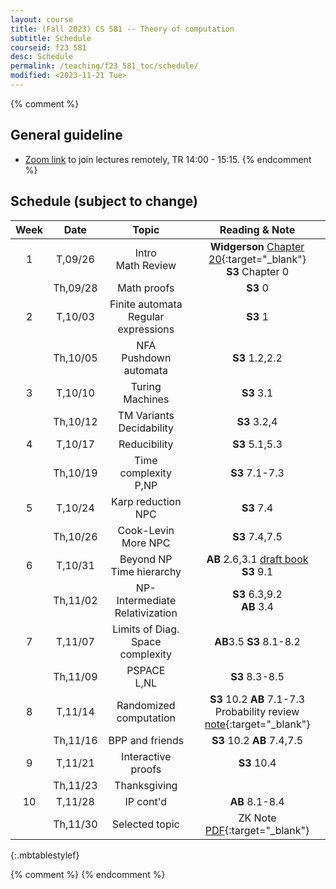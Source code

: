 ```yaml
---
layout: course
title: (Fall 2023) CS 581 -- Theory of computation 
subtitle: Schedule
courseid: f23 581
desc: Schedule
permalink: /teaching/f23_581_toc/schedule/
modified: <2023-11-21 Tue>
---
```


{% comment %}
## General guideline
* [Zoom link](https://pdx.zoom.us/j/83821477952?pwd=QngyOTdwOXh4anovN3dYUFNvWnJjZz09) to join lectures remotely, TR 14:00 - 15:15. 
{% endcomment %}

## Schedule (subject to change)

| Week | Date  | Topic | Reading & Note |
|:-----:| :---------: |:----------:|:-----:|
|1| T,09/26  | Intro <br> Math Review | **Widgerson** [Chapter 20](https://www.math.ias.edu/files/Book-online-Aug0619.pdf#page=1){:target="_blank"} <br> **S3** Chapter 0|
| | Th,09/28 | Math proofs | **S3** 0|
|2| T,10/03 | Finite automata <br> Regular expressions | **S3** 1 |
| | Th,10/05 | NFA <br> Pushdown automata | **S3** 1.2,2.2|
|3| T,10/10 | Turing Machines | **S3** 3.1 |
| | Th,10/12 | TM Variants <br> Decidability | **S3** 3.2,4 |
|4| T,10/17 | Reducibility | **S3** 5.1,5.3|
| | Th,10/19 |Time complexity <br> P,NP| **S3** 7.1-7.3 |
|5| T,10/24 | Karp reduction <br> NPC | **S3** 7.4 |
| | Th,10/26 | Cook-Levin <br> More NPC | **S3** 7.4,7.5 | 
|6| T,10/31 | Beyond NP <br> Time hierarchy | **AB** 2.6,3.1 [draft book](https://theory.cs.princeton.edu/complexity/) <br> **S3** 9.1 |
| | Th,11/02 | NP-Intermediate <br> Relativization | **S3** 6.3,9.2 <br> **AB** 3.4 |
|7| T,11/07 | Limits of Diag. <br> Space complexity | **AB**3.5 **S3** 8.1-8.2 |
| | Th,11/09 | PSPACE <br> L,NL | **S3** 8.3-8.5  |
|8| T,11/14 | Randomized computation | **S3** 10.2 **AB** 7.1-7.3 <br> Probability review [note](http://theory.stanford.edu/~trevisan/cs276/notesprob.pdf){:target="_blank"} |
| | Th,11/16 | BPP and friends | **S3** 10.2 **AB** 7.4,7.5|
|9| T,11/21  | Interactive proofs | **S3** 10.4 |
| | Th,11/23 |  Thanksgiving |  |
|10| T,11/28 | IP cont'd | **AB** 8.1-8.4 |
| | Th,11/30 | Selected topic | ZK Note [PDF](https://theory.stanford.edu/~trevisan/cs172-07/notezk.pdf){:target="_blank"}| 
{:.mbtablestylef}

{% comment %}
{% endcomment %}
